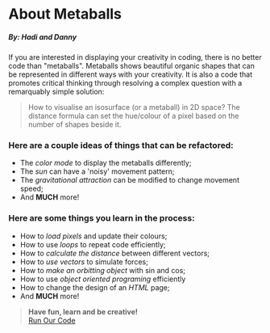 # About Metaballs
##### By: Hadi and Danny  

If you are interested in displaying your creativity in coding, there is no better code than "metaballs".
Metaballs shows beautiful organic shapes that can be represented in different ways with your creativity.
It is also a code that promotes critical thinking through resolving a complex question with a remarquably simple solution:
>How to visualise an isosurface (or a metaball) in 2D space?
>The distance formula can set the hue/colour of a pixel based on the number of shapes beside it.

### Here are a couple ideas of things that can be refactored:
* The _color mode_ to display the metaballs differently;
* The _sun_ can have a 'noisy' movement pattern;
* The _gravitational attraction_ can be modified to change movement speed;
* And **MUCH** more!

### Here are some things you learn in the process:
* How to _load pixels_ and update their colours;
* How to use _loops_ to repeat code efficiently;
* How to _calculate the distance_ between different vectors;
* How to _use vectors_ to simulate forces;
* How to _make an orbitting object_ with sin and cos;
* How to use _object oriented programing_ efficiently
* How to change the design of an _HTML_ page;
* And **MUCH** more!

> **Have fun, learn and be creative!**  
>[Run Our Code](https://dannyharani.github.io/metaballs-refactor/)

